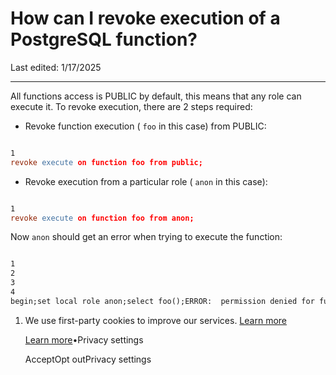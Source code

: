 # How can I revoke execution of a PostgreSQL function?

Last edited: 1/17/2025

* * *

All functions access is PUBLIC by default, this means that any role can execute it. To revoke execution, there are 2 steps required:

- Revoke function execution ( `foo` in this case) from PUBLIC:

```flex

1
revoke execute on function foo from public;
```

- Revoke execution from a particular role ( `anon` in this case):

```flex

1
revoke execute on function foo from anon;
```

Now `anon` should get an error when trying to execute the function:

```flex

1
2
3
4
begin;set local role anon;select foo();ERROR:  permission denied for function foo
```

1. We use first-party cookies to improve our services. [Learn more](https://supabase.com/privacy#8-cookies-and-similar-technologies-used-on-our-european-services)



   [Learn more](https://supabase.com/privacy#8-cookies-and-similar-technologies-used-on-our-european-services)•Privacy settings





   AcceptOpt outPrivacy settings